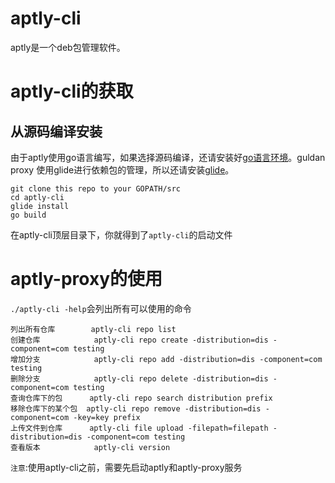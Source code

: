 # aptly-cli #
aptly是一个deb包管理软件。
# aptly-cli的获取
## 从源码编译安装
由于aptly使用go语言编写，如果选择源码编译，还请安装好[go语言环境](https://golang.org/doc/install)。guldan proxy 使用glide进行依赖包的管理，所以还请安装[glide](https://github.com/Masterminds/glide)。
```
git clone this repo to your GOPATH/src
cd aptly-cli
glide install
go build
```
在aptly-cli顶层目录下，你就得到了`aptly-cli`的启动文件
# aptly-proxy的使用
`./aptly-cli -help`会列出所有可以使用的命令
```
列出所有仓库        aptly-cli repo list
创建仓库            aptly-cli repo create -distribution=dis -component=com testing
增加分支            aptly-cli repo add -distribution=dis -component=com testing
删除分支            aptly-cli repo delete -distribution=dis -component=com testing
查询仓库下的包      aptly-cli repo search distribution prefix
移除仓库下的某个包  aptly-cli repo remove -distribution=dis -component=com -key=key prefix
上传文件到仓库      aptly-cli file upload -filepath=filepath -distribution=dis -component=com testing
查看版本            aptly-cli version
```
`注意`:使用aptly-cli之前，需要先启动aptly和aptly-proxy服务
